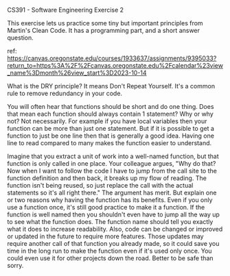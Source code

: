 CS391 - Software Engineering Exercise 2

This exercise lets us practice some tiny but important principles from Martin's Clean Code. It has a programming part, and a short answer 
question.

ref: https://canvas.oregonstate.edu/courses/1933637/assignments/9395033?return_to=https%3A%2F%2Fcanvas.oregonstate.edu%2Fcalendar%23view_name%3Dmonth%26view_start%3D2023-10-14

What is the DRY principle? 
It means Don't Repeat Yourself. It's a common rule to remove redundancy in your code.

You will often hear that functions should be short and do one thing. Does that mean each function should always contain 1 statement? Why or 
why not? 
Not necessarily. For example if you have local variables then your function can be more than just one statement. But if it is possible to 
get a function to just be one line then that is generally a good idea. Having one line to read compared to many makes the function easier 
to understand.

Imagine that you extract a unit of work into a well-named function, but that function is only called in one place. Your colleague argues, 
"Why do that? Now when I want to follow the code I have to jump from the call site to the function definition and then back, it breaks up 
my flow of reading. The function isn't being reused, so just replace the call with the actual statements so it's all right there." The 
argument has merit. But explain one or two reasons why having the function has its benefits.
Even if you only use a function once, it's still good practice to make it a function. If the function is well named then you shouldn't even 
have to jump all the way up to see what the function does. The function name should tell you exactly what it does to increase readability. 
Also, code can be changed or improved or updated in the future to require more features. Those updates may require another call of that 
function you already made, so it could save you time in the long run to make the function even if it's used only once. You could even use 
it for other projects down the road. Better to be safe than sorry.